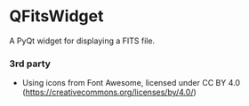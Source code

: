 QFitsWidget
===========

A PyQt widget for displaying a FITS file.


### 3rd party
- Using icons from Font Awesome, licensed under CC BY 4.0 (https://creativecommons.org/licenses/by/4.0/)